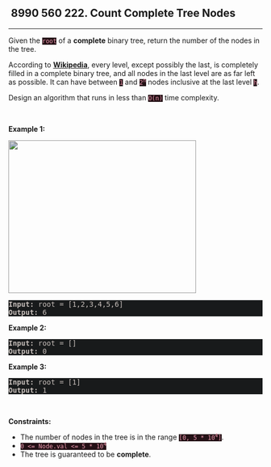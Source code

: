 <h2> 8990 560
222. Count Complete Tree Nodes</h2><hr><div style="border-color: rgba(140, 122, 115, 0.65) !important;"><p style="border-color: rgba(140, 122, 115, 0.65) !important;">Given the <code style="background-color: rgb(36, 17, 22) !important; color: rgb(236, 153, 174) !important; border-color: rgb(170, 35, 69) !important;">root</code> of a <strong style="border-color: rgba(140, 122, 115, 0.65) !important;">complete</strong> binary tree, return the number of the nodes in the tree.</p>

<p style="border-color: rgba(140, 122, 115, 0.65) !important;">According to <strong style="border-color: rgba(140, 122, 115, 0.65) !important;"><a href="http://en.wikipedia.org/wiki/Binary_tree#Types_of_binary_trees" target="_blank" style="transition-property: -color !important; --link-color: rgb(117, 182, 234) !important; --link-color-hover: rgb(144, 196, 238) !important; --link-color-active: rgb(113, 179, 234) !important; --visited-color: rgb(160, 117, 234) !important; --visited-color-hover: rgb(179, 144, 238) !important; --visited-color-active: rgb(157, 113, 234) !important; border-color: rgb(22, 115, 202) !important;">Wikipedia</a></strong>, every level, except possibly the last, is completely filled in a complete binary tree, and all nodes in the last level are as far left as possible. It can have between <code style="background-color: rgb(36, 17, 22) !important; color: rgb(236, 153, 174) !important; border-color: rgb(170, 35, 69) !important;">1</code> and <code style="background-color: rgb(36, 17, 22) !important; color: rgb(236, 153, 174) !important; border-color: rgb(170, 35, 69) !important;">2<sup style="border-color: rgb(170, 35, 69) !important;">h</sup></code> nodes inclusive at the last level <code style="background-color: rgb(36, 17, 22) !important; color: rgb(236, 153, 174) !important; border-color: rgb(170, 35, 69) !important;">h</code>.</p>

<p style="border-color: rgba(140, 122, 115, 0.65) !important;">Design an algorithm that runs in less than&nbsp;<code data-stringify-type="code" style="background-color: rgb(36, 17, 22) !important; color: rgb(236, 153, 174) !important; border-color: rgb(170, 35, 69) !important;">O(n)</code>&nbsp;time complexity.</p>

<p style="border-color: rgba(140, 122, 115, 0.65) !important;">&nbsp;</p>
<p style="border-color: rgba(140, 122, 115, 0.65) !important;"><strong class="example" style="border-color: rgba(140, 122, 115, 0.65) !important;">Example 1:</strong></p>
<img alt="" src="https://assets.leetcode.com/uploads/2021/01/14/complete.jpg" style="width: 372px; height: 302px; filter: saturate(0.9) brightness(0.8);" before-style="2">
<pre style="background-color: rgb(24, 26, 27) !important; color: rgb(200, 192, 188) !important; border-color: rgb(126, 109, 103) !important;"><strong style="border-color: rgb(112, 97, 92) !important;">Input:</strong> root = [1,2,3,4,5,6]
<strong style="border-color: rgb(112, 97, 92) !important;">Output:</strong> 6
</pre>

<p style="border-color: rgba(140, 122, 115, 0.65) !important;"><strong class="example" style="border-color: rgba(140, 122, 115, 0.65) !important;">Example 2:</strong></p>

<pre style="background-color: rgb(24, 26, 27) !important; color: rgb(200, 192, 188) !important; border-color: rgb(126, 109, 103) !important;"><strong style="border-color: rgb(112, 97, 92) !important;">Input:</strong> root = []
<strong style="border-color: rgb(112, 97, 92) !important;">Output:</strong> 0
</pre>

<p style="border-color: rgba(140, 122, 115, 0.65) !important;"><strong class="example" style="border-color: rgba(140, 122, 115, 0.65) !important;">Example 3:</strong></p>

<pre style="background-color: rgb(24, 26, 27) !important; color: rgb(200, 192, 188) !important; border-color: rgb(126, 109, 103) !important;"><strong style="border-color: rgb(112, 97, 92) !important;">Input:</strong> root = [1]
<strong style="border-color: rgb(112, 97, 92) !important;">Output:</strong> 1
</pre>

<p style="border-color: rgba(140, 122, 115, 0.65) !important;">&nbsp;</p>
<p style="border-color: rgba(140, 122, 115, 0.65) !important;"><strong style="border-color: rgba(140, 122, 115, 0.65) !important;">Constraints:</strong></p>

<ul style="border-color: rgba(140, 122, 115, 0.65) !important;">
	<li style="border-color: rgba(140, 122, 115, 0.65) !important;">The number of nodes in the tree is in the range <code style="background-color: rgb(36, 17, 22) !important; color: rgb(236, 153, 174) !important; border-color: rgb(170, 35, 69) !important;">[0, 5 * 10<sup style="border-color: rgb(170, 35, 69) !important;">4</sup>]</code>.</li>
	<li style="border-color: rgba(140, 122, 115, 0.65) !important;"><code style="background-color: rgb(36, 17, 22) !important; color: rgb(236, 153, 174) !important; border-color: rgb(170, 35, 69) !important;">0 &lt;= Node.val &lt;= 5 * 10<sup style="border-color: rgb(170, 35, 69) !important;">4</sup></code></li>
	<li style="border-color: rgba(140, 122, 115, 0.65) !important;">The tree is guaranteed to be <strong style="border-color: rgba(140, 122, 115, 0.65) !important;">complete</strong>.</li>
</ul>
</div>